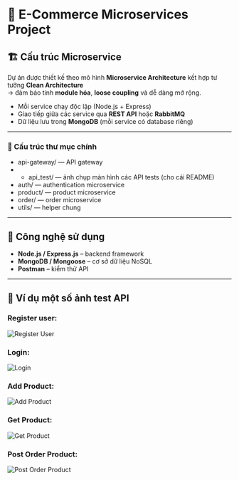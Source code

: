 # 🧩 E-Commerce Microservices Project

## 🏗️ Cấu trúc Microservice

Dự án được thiết kế theo mô hình **Microservice Architecture** kết hợp tư tưởng **Clean Architecture**  
→ đảm bảo tính **module hóa**, **loose coupling** và dễ dàng mở rộng.


- Mỗi service chạy độc lập (Node.js + Express)
- Giao tiếp giữa các service qua **REST API** hoặc **RabbitMQ**
- Dữ liệu lưu trong **MongoDB** (mỗi service có database riêng)
---

### 📂 Cấu trúc thư mục chính
- api-gateway/ — API gateway
- - api_test/ — ảnh chụp màn hình các API tests (cho cái README)
- auth/ — authentication microservice
- product/ — product microservice
- order/ — order microservice
- utils/ — helper chung

---
## 🧰 Công nghệ sử dụng

- **Node.js / Express.js** – backend framework  
- **MongoDB / Mongoose** – cơ sở dữ liệu NoSQL  
- **Postman** – kiểm thử API  
---

## 🧪 Ví dụ một số ảnh test API
### Register user: 
![Register User](api_test/register.png)

### Login: 
![Login](api_test/login.png)

### Add Product:
![Add Product](api_test/post-product.png)

### Get Product:
![Get Product](api_test/get-product.png)

### Post Order Product:
![Post Order Product](api_test/post-order-product.png)
